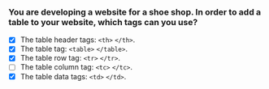 ### You are developing a website for a shoe shop. In order to add a table to your website, which tags can you use?

- [x] The table header tags: `<th>` `</th>`.
- [x] The table tag: `<table>` `</table>`.
- [x] The table row tag: `<tr>` `</tr>`.
- [ ] The table column tag: `<tc>` `</tc>`.
- [x] The table data tags: `<td>` `</td>`.
